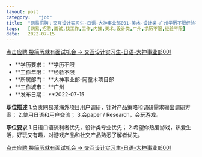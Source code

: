 ```yaml
---
layout:	post
category:	"job"
title:	"网易招聘：交互设计实习生-日语-大神事业部001-美术-设计类-广州学历不限经验不限"
tags:	[网易,招聘,面试,找工作,工作,内推,美术,设计类,广州,学历不限,经验不限]
date:	2022-07-15
---
```


[点击应聘 投简历就有面试机会 -> 交互设计实习生-日语-大神事业部001](http://mobile.bole.netease.com/bole/boleDetail?id=41600&employeeId=346f03c3cda5f04c&key=all)



- **学历要求： **学历不限
- **工作年限： **经验不限
- **所属部门： **大神事业部-阿童木项目部
- **工作城市： **广州
- **发布日期： **2022-07-15



**职位描述**
1.负责网易某海外项目用户调研，针对产品策略和调研需求输出调研方案；
2.使用日语和用户交流；
3.会paper / Research，会玩游戏。



**职位要求**
1.日语口语流利者优先，设计类专业优先；
2.希望你热爱游戏，热爱生活，好玩又有趣，对游戏产品和社交产品熟悉了解者优先。



[点击应聘 投简历就有面试机会 -> 交互设计实习生-日语-大神事业部001](http://mobile.bole.netease.com/bole/boleDetail?id=41600&employeeId=346f03c3cda5f04c&key=all)